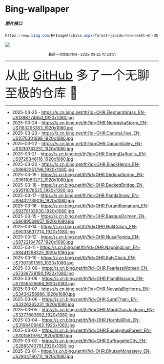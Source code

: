# Bing-wallpaper

##### 图片接口

```powershell
https://www.bing.com/HPImageArchive.aspx?format=js&idx=0&n=1&mkt=en-US
```

 ![](https://s.cn.bing.net/th?id=OHR.ElephantGrass_EN-US1398774650_1920x1080.jpg)

<p align='center' >
    <small>
        最近一次爬取时间 - 2025-03-25 10:23:51
    </small>
    <br>
    <hr>
    <font size=7>
        <small>
           从此 <a href='https://github.com/'>GitHub</a> 多了一个无聊至极的仓库  🍳
        </small>
    </font>
    <hr>
</p>


- 2025-03-25 - https://s.cn.bing.net/th?id=OHR.ElephantGrass_EN-US1398774650_1920x1080.jpg 
- 2025-03-24 - https://s.cn.bing.net/th?id=OHR.NebraskaStorm_EN-US1163295363_1920x1080.jpg 
- 2025-03-23 - https://s.cn.bing.net/th?id=OHR.CenoteLilies_EN-US1076301699_1920x1080.jpg 
- 2025-03-22 - https://s.cn.bing.net/th?id=OHR.DanumValley_EN-US1030783251_1920x1080.jpg 
- 2025-03-21 - https://s.cn.bing.net/th?id=OHR.SpringDaffodils_EN-US9726346116_1920x1080.jpg 
- 2025-03-20 - https://s.cn.bing.net/th?id=OHR.BlackHeron_EN-US9662351796_1920x1080.jpg 
- 2025-03-19 - https://s.cn.bing.net/th?id=OHR.SedonaSpring_EN-US9611080272_1920x1080.jpg 
- 2025-03-18 - https://s.cn.bing.net/th?id=OHR.BeckettBridge_EN-US9511078525_1920x1080.jpg 
- 2025-03-17 - https://s.cn.bing.net/th?id=OHR.PandaSnow_EN-US9432739016_1920x1080.jpg 
- 2025-03-16 - https://s.cn.bing.net/th?id=OHR.ForumRomanum_EN-US9379132630_1920x1080.jpg 
- 2025-03-15 - https://s.cn.bing.net/th?id=OHR.BasqueDolmen_EN-US9089569057_1920x1080.jpg 
- 2025-03-14 - https://s.cn.bing.net/th?id=OHR.HoliColors_EN-US9033637774_1920x1080.jpg 
- 2025-03-12 - https://s.cn.bing.net/th?id=OHR.NusaPenida_EN-US8722184767_1920x1080.jpg 
- 2025-03-11 - https://s.cn.bing.net/th?id=OHR.NappingLion_EN-US8441298325_1920x1080.jpg 
- 2025-03-10 - https://s.cn.bing.net/th?id=OHR.ItalyClock_EN-US7397391355_1920x1080.jpg 
- 2025-03-09 - https://s.cn.bing.net/th?id=OHR.FearlessWomen_EN-US7338738180_1920x1080.jpg 
- 2025-03-08 - https://s.cn.bing.net/th?id=OHR.PlumBlossom_EN-US7055526666_1920x1080.jpg 
- 2025-03-07 - https://s.cn.bing.net/th?id=OHR.NevadaBigHorns_EN-US3434258986_1920x1080.jpg 
- 2025-03-06 - https://s.cn.bing.net/th?id=OHR.SuratThani_EN-US3326265231_1920x1080.jpg 
- 2025-03-05 - https://s.cn.bing.net/th?id=OHR.MardiGrasJackson_EN-US3277683692_1920x1080.jpg 
- 2025-03-04 - https://s.cn.bing.net/th?id=OHR.HornbillPair_EN-US3168408482_1920x1080.jpg 
- 2025-03-03 - https://s.cn.bing.net/th?id=OHR.EucalyptusForest_EN-US3015819767_1920x1080.jpg 
- 2025-03-02 - https://s.cn.bing.net/th?id=OHR.SuffragetteCity_EN-US2883743791_1920x1080.jpg 
- 2025-03-01 - https://s.cn.bing.net/th?id=OHR.BhutanMonastery_EN-US2804780711_1920x1080.jpg 
